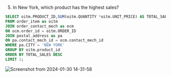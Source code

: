5. In New York, which product has the highest sales?
```sql
SELECT oitm.PRODUCT_ID,SUM(oitm.QUANTITY *oitm.UNIT_PRICE) AS TOTAL_SALES
FROM order_item as oitm
JOIN order_contact_mech as ocm
ON ocm.order_id = oitm.ORDER_ID
JOIN postal_address as pa  
ON pa.contact_mech_id = ocm.contact_mech_id
WHERE pa.CITY = 'NEW YORK'
GROUP BY oitm.product_id
ORDER BY TOTAL_SALES DESC 
LIMIT 1;
```
![Screenshot from 2024-01-30 14-31-58](https://github.com/Khushboop14/Training_assignment/assets/126051670/1cfa8b4a-af14-48a7-81de-f908dc56b545)
